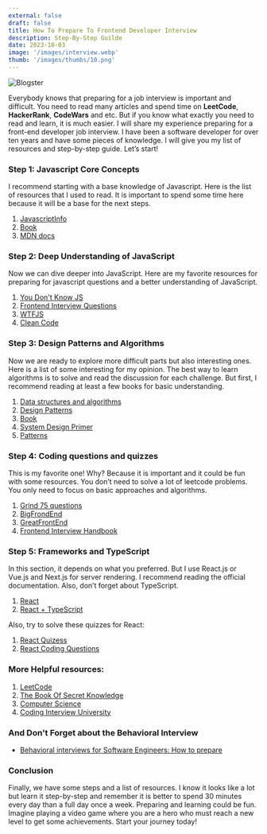 ```yaml
---
external: false
draft: false
title: How To Prepare To Frontend Developer Interview
description: Step-By-Step Guilde
date: 2023-10-03
image: '/images/interview.webp'
thumb: '/images/thumbs/10.png'
---
```


![Blogster](/images/interview.webp)

Everybody knows that preparing for a job interview is important and difficult. You need to read many articles and spend time on **LeetCode**, **HackerRank**, **CodeWars** and etc. But if you know what exactly you need to read and learn, it is much easier. I will share my experience preparing for a front-end developer job interview. I have been a software developer for over ten years and have some pieces of knowledge. I will give you my list of resources and step-by-step guide. Let’s start!

### Step 1: Javascript Core Concepts
I recommend starting with a base knowledge of Javascript. Here is the list of resources that I used to read. It is important to spend some time here because it will be a base for the next steps.

1. [JavascriptInfo](https://javascript.info/?source=post_page-----94e4708fcd03--------------------------------)
2. [Book](https://eloquentjavascript.net/?source=post_page-----94e4708fcd03--------------------------------)
3. [MDN docs](https://developer.mozilla.org/en-US/docs/Web/JavaScript?source=post_page-----94e4708fcd03--------------------------------)

### Step 2: Deep Understanding of JavaScript
Now we can dive deeper into JavaScript. Here are my favorite resources for preparing for javascript questions and a better understanding of JavaScript.

1. [You Don't Know JS](https://github.com/getify/You-Dont-Know-JS?source=post_page-----94e4708fcd03--------------------------------)
2. [Frontend Interview Questions](https://github.com/h5bp/Front-end-Developer-Interview-Questions/blob/main/src/questions/javascript-questions.md?source=post_page-----94e4708fcd03--------------------------------)
3. [WTFJS](https://github.com/denysdovhan/wtfjs?source=post_page-----94e4708fcd03--------------------------------)
4. [Clean Code](https://github.com/ryanmcdermott/clean-code-javascript?source=post_page-----94e4708fcd03--------------------------------)

### Step 3: Design Patterns and Algorithms
Now we are ready to explore more difficult parts but also interesting ones. Here is a list of some interesting for my opinion. The best way to learn algorithms is to solve and read the discussion for each challenge. But first, I recommend reading at least a few books for basic understanding.

1. [Data structures and algorithms](https://www.techinterviewhandbook.org/algorithms/study-cheatsheet/?source=post_page-----94e4708fcd03--------------------------------)
2. [Design Patterns](https://blog.bitsrc.io/10-javascript-design-patterns-3087d1dda5b4)
3. [Book](https://www.amazon.com/Cracking-Coding-Interview-Programming-Questions/dp/0984782850?keywords=cracking+the+coding+interview&qid=1661754368&sprefix=cracking%2Caps%2C182&sr=8-1&linkCode=sl1&tag=alexcancode0d-20&linkId=81b1e2ad7897d5036a918e443a968e04&language=en_US&ref_=as_li_ss_tl&source=post_page-----94e4708fcd03--------------------------------)
4. [System Design Primer](https://github.com/donnemartin/system-design-primer?source=post_page-----94e4708fcd03--------------------------------)
5. [Patterns](https://www.patterns.dev/posts?source=post_page-----94e4708fcd03--------------------------------#design-patterns)

### Step 4: Coding questions and quizzes
This is my favorite one! Why? Because it is important and it could be fun with some resources. You don’t need to solve a lot of leetcode problems. You only need to focus on basic approaches and algorithms.

1. [Grind 75 questions](https://www.techinterviewhandbook.org/grind75?source=post_page-----94e4708fcd03--------------------------------)
2. [BigFrondEnd](https://bigfrontend.dev/?source=post_page-----94e4708fcd03--------------------------------)
3. [GreatFrontEnd](https://www.greatfrontend.com/questions/system-design/news-feed-facebook?source=post_page-----94e4708fcd03--------------------------------)
4. [Frontend Interview Handbook](https://www.frontendinterviewhandbook.com/?source=post_page-----94e4708fcd03--------------------------------)

### Step 5: Frameworks and TypeScript
In this section, it depends on what you preferred. But I use React.js or Vue.js and Next.js for server rendering. I recommend reading the official documentation. Also, don’t forget about TypeScript.

1. [React](https://react.dev/learn?source=post_page-----94e4708fcd03--------------------------------)
2. [React + TypeScript](https://react-typescript-cheatsheet.netlify.app/docs/basic/setup/?source=post_page-----94e4708fcd03--------------------------------)

Also, try to solve these quizzes for React:

1. [React Quizess](https://bigfrontend.dev/react-quiz?source=post_page-----94e4708fcd03--------------------------------)
2. [React Coding Questions](https://bigfrontend.dev/react?source=post_page-----94e4708fcd03--------------------------------)

### More Helpful resources:
1. [LeetCode](https://leetcode.com/discuss/study-guide?currentPage=1&orderBy=hot&query=&source=post_page-----94e4708fcd03--------------------------------)
2. [The Book Of Secret Knowledge](https://github.com/trimstray/the-book-of-secret-knowledge?source=post_page-----94e4708fcd03--------------------------------)
3. [Computer Science](https://github.com/ossu/computer-science?source=post_page-----94e4708fcd03--------------------------------)
4. [Coding Interview University](https://github.com/jwasham/coding-interview-university?source=post_page-----94e4708fcd03--------------------------------)


### And Don't Forget about the Behavioral Interview

- [Behavioral interviews for Software Engineers: How to prepare](https://www.techinterviewhandbook.org/behavioral-interview/?source=post_page-----94e4708fcd03--------------------------------)

### Conclusion
Finally, we have some steps and a list of resources. I know it looks like a lot but learn it step-by-step and remember it is better to spend 30 minutes every day than a full day once a week. Preparing and learning could be fun. Imagine playing a video game where you are a hero who must reach a new level to get some achievements. Start your journey today!

